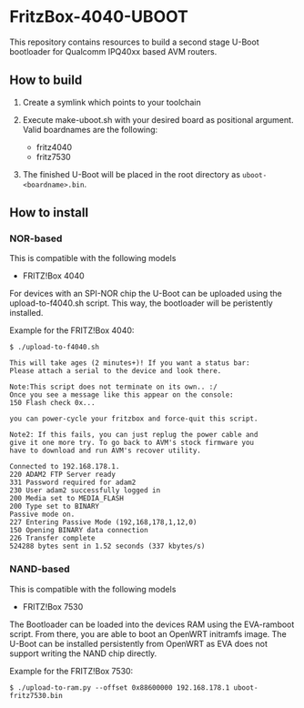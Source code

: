 # FritzBox-4040-UBOOT

This repository contains resources to build a second stage U-Boot bootloader for Qualcomm IPQ40xx based AVM routers.

## How to build

1. Create a symlink which points to your toolchain

2. Execute make-uboot.sh with your desired board as positional argument. Valid boardnames are the following:

   - fritz4040
   - fritz7530

3. The finished U-Boot will be placed in the root directory as `uboot-<boardname>.bin`.

## How to install
### NOR-based
This is compatible with the following models

 - FRITZ!Box 4040

For devices with an SPI-NOR chip the U-Boot can be uploaded using the upload-to-f4040.sh script. This way, the bootloader will be peristently installed.

Example for the FRITZ!Box 4040:

```
$ ./upload-to-f4040.sh

This will take ages (2 minutes+)! If you want a status bar:
Please attach a serial to the device and look there.

Note:This script does not terminate on its own.. :/
Once you see a message like this appear on the console:
150 Flash check 0x...

you can power-cycle your fritzbox and force-quit this script.

Note2: If this fails, you can just replug the power cable and
give it one more try. To go back to AVM's stock firmware you
have to download and run AVM's recover utility.

Connected to 192.168.178.1.
220 ADAM2 FTP Server ready
331 Password required for adam2
230 User adam2 successfully logged in
200 Media set to MEDIA_FLASH
200 Type set to BINARY
Passive mode on.
227 Entering Passive Mode (192,168,178,1,12,0)
150 Opening BINARY data connection
226 Transfer complete
524288 bytes sent in 1.52 seconds (337 kbytes/s)
```


### NAND-based
This is compatible with the following models

 - FRITZ!Box 7530

The Bootloader can be loaded into the devices RAM using the EVA-ramboot script. From there, you are able to boot an OpenWRT initramfs image. The U-Boot can be installed persistently from OpenWRT as EVA does not support writing the NAND chip directly.

Example for the FRITZ!Box 7530:
```
$ ./upload-to-ram.py --offset 0x88600000 192.168.178.1 uboot-fritz7530.bin
```
